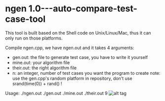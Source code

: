 # ngen 1.0---auto-compare-test-case-tool
This tool is built based on the Shell code on Unix/Linux/Mac, thus it can only run on those platforms.

Compile ngen.cpp, we have ngen.out and it takes 4 arguments:
+ gen.out: the file to generate test case, you have to write it yourself
+ mine.out: your algorithm file
+ their.out: the right algorithm file
+ n: an integer, number of test cases you want the program to create
note: use the gen.cpp's random platform in repository, don't use srand(time(0)) + rand() !

Usage: ./ngen.out ./gen.out ./mine.out ./their.out 9
![alt tag](http://i.imgur.com/oE45ncu.png)

